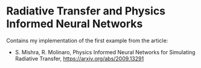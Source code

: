 # Radiative Transfer and Physics Informed Neural Networks

Contains my implementation of the first example from the article:
* S. Mishra, R. Molinaro, Physics Informed Neural Networks for Simulating Radiative Transfer, https://arxiv.org/abs/2009.13291
